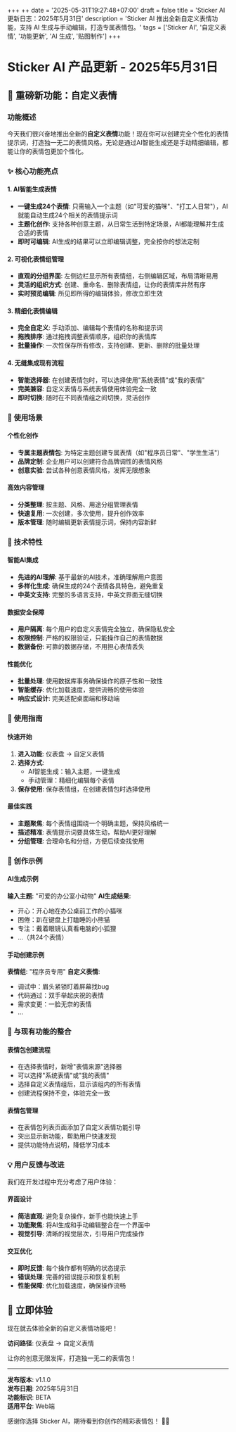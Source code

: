 +++
++
date = '2025-05-31T19:27:48+07:00'
draft = false
title = 'Sticker AI 更新日志：2025年5月31日'
description = 'Sticker AI 推出全新自定义表情功能，支持 AI 生成与手动编辑，打造专属表情包。'
tags = ['Sticker AI', '自定义表情', '功能更新', 'AI 生成', '贴图制作']
+++
# Sticker AI 产品更新 - 2025年5月31日

## 🎉 重磅新功能：自定义表情

### 功能概述

今天我们很兴奋地推出全新的**自定义表情**功能！现在你可以创建完全个性化的表情提示词，打造独一无二的表情风格。无论是通过AI智能生成还是手动精细编辑，都能让你的表情包更加个性化。

### ✨ 核心功能亮点

#### 1. AI智能生成表情
- **一键生成24个表情**: 只需输入一个主题（如"可爱的猫咪"、"打工人日常"），AI就能自动生成24个相关的表情提示词
- **主题化创作**: 支持各种创意主题，从日常生活到特定场景，AI都能理解并生成合适的表情
- **即时可编辑**: AI生成的结果可以立即编辑调整，完全按你的想法定制

#### 2. 可视化表情组管理
- **直观的分组界面**: 左侧边栏显示所有表情组，右侧编辑区域，布局清晰易用
- **灵活的组织方式**: 创建、重命名、删除表情组，让你的表情库井然有序
- **实时预览编辑**: 所见即所得的编辑体验，修改立即生效

#### 3. 精细化表情编辑
- **完全自定义**: 手动添加、编辑每个表情的名称和提示词
- **拖拽排序**: 通过拖拽调整表情顺序，组织你的表情库
- **批量操作**: 一次性保存所有修改，支持创建、更新、删除的批量处理

#### 4. 无缝集成现有流程
- **智能选择器**: 在创建表情包时，可以选择使用"系统表情"或"我的表情"
- **完美兼容**: 自定义表情与系统表情使用体验完全一致
- **即时切换**: 随时在不同表情组之间切换，灵活创作

### 🎯 使用场景

#### 个性化创作
- **专属主题表情包**: 为特定主题创建专属表情（如"程序员日常"、"学生生活"）
- **品牌定制**: 企业用户可以创建符合品牌调性的表情风格
- **创意实验**: 尝试各种创意表情风格，发挥无限想象

#### 高效内容管理
- **分类整理**: 按主题、风格、用途分组管理表情
- **快速复用**: 一次创建，多次使用，提升创作效率
- **版本管理**: 随时编辑更新表情提示词，保持内容新鲜

### 🚀 技术特性

#### 智能AI集成
- **先进的AI理解**: 基于最新的AI技术，准确理解用户意图
- **多样化生成**: 确保生成的24个表情各具特色，避免重复
- **中英文支持**: 完整的多语言支持，中英文界面无缝切换

#### 数据安全保障
- **用户隔离**: 每个用户的自定义表情完全独立，确保隐私安全
- **权限控制**: 严格的权限验证，只能操作自己的表情数据
- **数据备份**: 可靠的数据存储，不用担心表情丢失

#### 性能优化
- **批量处理**: 使用数据库事务确保操作的原子性和一致性
- **智能缓存**: 优化加载速度，提供流畅的使用体验
- **响应式设计**: 完美适配桌面端和移动端

### 📱 使用指南

#### 快速开始
1. **进入功能**: 仪表盘 → 自定义表情
2. **选择方式**: 
   - AI智能生成：输入主题，一键生成
   - 手动管理：精细化编辑每个表情
3. **保存使用**: 保存表情组，在创建表情包时选择使用

#### 最佳实践
- **主题聚焦**: 每个表情组围绕一个明确主题，保持风格统一
- **描述精准**: 表情提示词要具体生动，帮助AI更好理解
- **分组管理**: 合理命名和分组，方便后续查找使用

### 🎨 创作示例

#### AI生成示例
**输入主题**: "可爱的办公室小动物"
**AI生成结果**: 
- 开心：开心地在办公桌前工作的小猫咪
- 困倦：趴在键盘上打瞌睡的小熊猫
- 专注：戴着眼镜认真看电脑的小狐狸
- ...（共24个表情）

#### 手动创建示例
**表情组**: "程序员专用"
**自定义表情**:
- 调试中：眉头紧锁盯着屏幕找bug
- 代码通过：双手举起庆祝的表情
- 需求变更：一脸无奈的表情
- ...

### 🔄 与现有功能的整合

#### 表情包创建流程
- 在选择表情时，新增"表情来源"选择器
- 可以选择"系统表情"或"我的表情"
- 选择自定义表情组后，显示该组内的所有表情
- 创建流程保持不变，体验完全一致

#### 表情包管理
- 在表情包列表页面添加了自定义表情功能引导
- 突出显示新功能，帮助用户快速发现
- 提供功能特点说明，降低学习成本

### 💡 用户反馈与改进

我们在开发过程中充分考虑了用户体验：

#### 界面设计
- **简洁直观**: 避免复杂操作，新手也能快速上手
- **功能聚焦**: 将AI生成和手动编辑整合在一个界面中
- **视觉引导**: 清晰的视觉层次，引导用户完成操作

#### 交互优化
- **即时反馈**: 每个操作都有明确的状态提示
- **错误处理**: 完善的错误提示和恢复机制
- **性能保障**: 优化加载速度，确保操作流畅


## 🎉 立即体验

现在就去体验全新的自定义表情功能吧！

**访问路径**: 仪表盘 → 自定义表情

让你的创意无限发挥，打造独一无二的表情包！

---

**发布版本**: v1.1.0  
**发布日期**: 2025年5月31日  
**功能标识**: BETA  
**适用平台**: Web端

感谢你选择 Sticker AI，期待看到你创作的精彩表情包！ 🎨✨ 